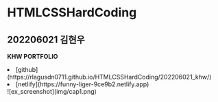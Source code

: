# HTMLCSSHardCoding
## 202206021 김현우
<strong>KHW PORTFOLIO</strong>   
<li>[github](https://rlagusdn0711.github.io/HTMLCSSHardCoding/202206021_khw/)</li>
<li>[netlify](https://funny-liger-9ce9b2.netlify.app)</li>
![ex_screenshot](img/cap1.png)

